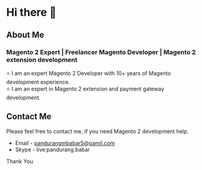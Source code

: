 # Hi there 👋

## About Me
### Magento 2 Expert | Freelancer Magento Developer | Magento 2 extension development
⭐️  I am an expert Magento 2 Developer with 10+ years of Magento development experience.<br>
⭐️  I am an expert in Magento 2 extension and payment gateway development. 


## Contact Me
Please feel free to contact me, if you need Magento 2 development help.

* Email - pandurangmbabar5@gamil.com
* Skype - live:pandurang.babar

Thank You
